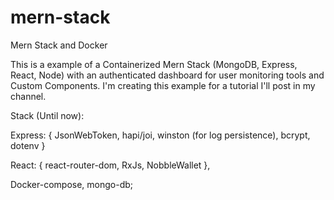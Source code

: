 # mern-stack
Mern Stack and Docker

This is a example of a Containerized Mern Stack (MongoDB, Express, React, Node) with an authenticated dashboard for user monitoring tools and Custom Components.
I'm creating this example for a tutorial I'll post in my channel.

Stack (Until now):

Express: {
  JsonWebToken, 
  hapi/joi, 
  winston (for log persistence),
  bcrypt,
  dotenv
}

React: {
  react-router-dom,
  RxJs,
  NobbleWallet
},

Docker-compose,
mongo-db;


